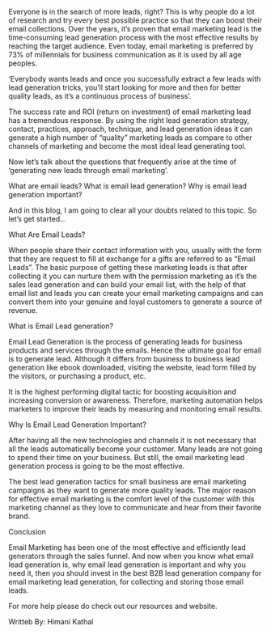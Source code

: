 Everyone is in the search of more leads, right? This is why people do a lot of research and try every best possible practice so that they can boost their email collections.  Over the years, it’s proven that email marketing lead is the time-consuming lead generation process with the most effective results by reaching the target audience. Even today, email marketing is preferred by 73% of millennials for business communication as it is used by all age peoples.

‘Everybody wants leads and once you successfully extract a few leads with lead generation tricks, you’ll start looking for more and then for better quality leads, as it’s a continuous process of business’.

The success rate and ROI (return on investment) of email marketing lead has a tremendous response. By using the right lead generation strategy, contact, practices, approach, technique, and lead generation ideas it can generate a high number of “quality” marketing leads as compare to other channels of marketing and become the most ideal lead generating tool.

Now let’s talk about the questions that frequently arise at the time of ‘generating new leads through email marketing’.

What are email leads? What is email lead generation? Why is email lead generation important?

And in this blog, I am going to clear all your doubts related to this topic. So let’s get started…

What Are Email Leads?

When people share their contact information with you, usually with the form that they are request to fill at exchange for a gifts are referred to as “Email Leads”.
The basic purpose of getting these marketing leads is that after collecting it you can nurture them with the permission marketing as it’s the sales lead generation and can build your email list, with the help of that email list and leads you can create your email marketing campaigns and can convert them into your genuine and loyal customers to generate a source of revenue.

What is Email Lead generation?

Email Lead Generation is the process of generating leads for business products and services through the emails. Hence the ultimate goal for email is to generate lead. Although it differs from business to business lead generation like ebook downloaded, visiting the website, lead form filled by the visitors, or purchasing a product, etc.

It is the highest performing digital tactic for boosting acquisition and increasing conversion or awareness. Therefore, marketing automation helps marketers to improve their leads by measuring and monitoring email results.

Why Is Email Lead Generation Important?

After having all the new technologies and channels it is not necessary that all the leads automatically become your customer. Many leads are not going to spend their time on your business. But still, the email marketing lead generation process is going to be the most effective.

The best lead generation tactics for small business are email marketing campaigns as they want to generate more quality leads. The major reason for effective email marketing is the comfort level of the customer with this marketing channel as they love to communicate and hear from their favorite brand.

Conclusion

Email Marketing has been one of the most effective and efficiently lead generators through the sales funnel. And now when you know what email lead generation is, why email lead generation is important and why you need it, then you should invest in the best B2B lead generation company for email marketing lead generation, for collecting and storing those email leads.

For more help please do check out our resources and website.

Writteb By:
Himani Kathal
